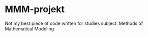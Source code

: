 # MMM-projekt

Not my best piece of code written for studies subject: Methods of Mathematical Modeling
